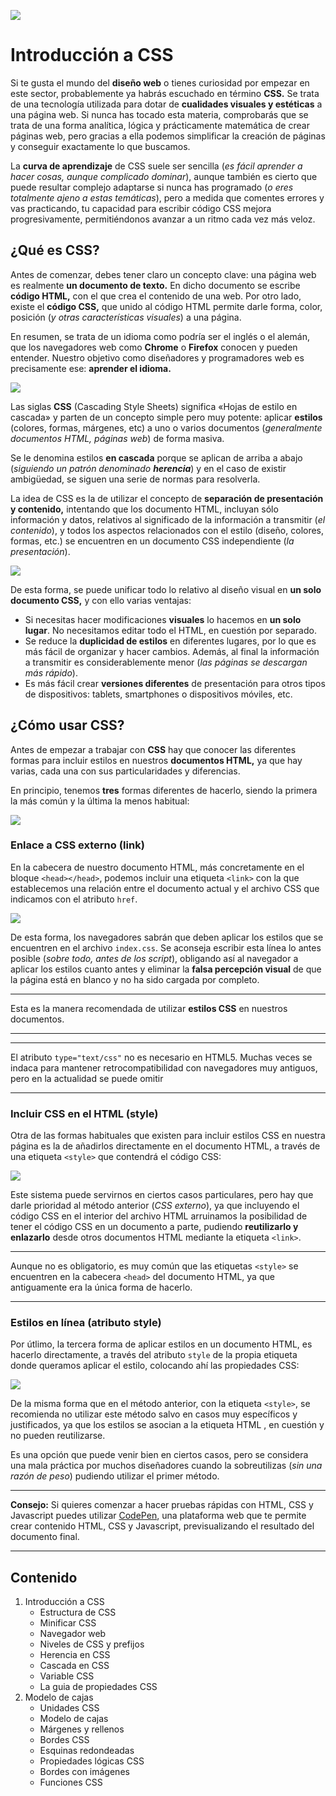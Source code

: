 ![](https://raw.githubusercontent.com/GabrielCourses/web_development/main/image/css.png)

# Introducción a CSS

Si te gusta el mundo del **diseño web** o tienes curiosidad por empezar en este sector, probablemente ya habrás escuchado en término **CSS.** Se trata de una tecnología utilizada para dotar de **cualidades visuales y estéticas** a una página web. Si nunca has tocado esta materia, comprobarás que se trata de una forma analítica, lógica y prácticamente matemática de crear páginas web, pero gracias a ella podemos simplificar la creación de páginas y conseguir exactamente lo que buscamos.

La **curva de aprendizaje** de CSS suele ser sencilla (_es fácil aprender a hacer cosas, aunque complicado dominar_), aunque también es cierto que puede resultar complejo adaptarse si nunca has programado (_o eres totalmente ajeno a estas temáticas_), pero a medida que comentes errores y vas practicando, tu capacidad para escribir código CSS mejora progresivamente, permitiéndonos avanzar a un ritmo cada vez más veloz.

## ¿Qué es CSS?

Antes de comenzar, debes tener claro un concepto clave: una página web es realmente **un documento de texto.** En dicho documento se escribe **código HTML,** con el que crea el contenido de una web. Por otro lado, existe el **código CSS,** que unido al código HTML permite darle forma, color, posición (_y otras características visuales_) a una página.

En resumen, se trata de un idioma como podría ser el inglés o el alemán, que los navegadores web como **Chrome** o **Firefox** conocen y pueden entender. Nuestro objetivo como diseñadores y programadores web es precisamente ese: **aprender el idioma.**

![](https://raw.githubusercontent.com/GabrielCourses/web_development/main/image/chrome.png)

Las siglas **CSS** (Cascading Style Sheets) significa «Hojas de estilo en cascada» y parten de un concepto simple pero muy potente: aplicar **estilos** (colores, formas, márgenes, etc) a uno o varios documentos (_generalmente documentos HTML, páginas web_) de forma masiva.  

Se le denomina estilos **en cascada** porque se aplican de arriba a abajo (_siguiendo un patrón denominado **herencia**_) y en el caso de existir ambigüedad, se siguen una serie de normas para resolverla.

La idea de CSS es la de utilizar el concepto de **separación de presentación y contenido,** intentando que los documento HTML, incluyan sólo información y datos, relativos al significado de la información a transmitir (_el contenido_), y todos los aspectos relacionados con el estilo (diseño, colores, formas, etc.) se encuentren en un documento CSS independiente (_la presentación_).

![](https://raw.githubusercontent.com/GabrielCourses/web_development/main/image/plus.png)

De esta forma, se puede unificar todo lo relativo al diseño visual en **un solo documento CSS,** y con ello varias ventajas:

- Si necesitas hacer modificaciones **visuales** lo hacemos en **un solo lugar**. No necesitamos editar todo el HTML, en cuestión por separado.
- Se reduce la **duplicidad de estilos** en diferentes lugares, por lo que es más fácil de organizar y hacer cambios. Además, al final la información a transmitir es considerablemente menor (_las páginas se descargan más rápido_).
- Es más fácil crear **versiones diferentes** de presentación para otros tipos de dispositivos: tablets, smartphones o dispositivos móviles, etc.

## ¿Cómo usar CSS?

Antes de empezar a trabajar con **CSS** hay que conocer las diferentes formas para incluir estilos en nuestros **documentos HTML,** ya que hay varias, cada una con sus particularidades y diferencias.

En principio, tenemos **tres** formas diferentes de hacerlo, siendo la primera la más común y la última la menos habitual:

![](https://raw.githubusercontent.com/GabrielCourses/web_development/main/image/use_css.png)

### Enlace a CSS externo (link)

En la cabecera de nuestro documento HTML, más concretamente en el bloque <code>\<head\>\</head\></code>, podemos incluir una etiqueta <code>\<link\></code> con la que establecemos una relación entre el documento actual y el archivo CSS que indicamos con el atributo <code>href</code>.

![](https://raw.githubusercontent.com/GabrielCourses/web_development/main/image/href.png)

De esta forma, los navegadores sabrán que deben aplicar los estilos que se encuentren en el archivo <code>index.css</code>. Se aconseja escribir esta línea lo antes posible (_sobre todo, antes de los script_), obligando así al navegador a aplicar los estilos cuanto antes y eliminar la **falsa percepción visual** de que la página está en blanco y no ha sido cargada por completo.

***
Esta es la manera recomendada de utilizar **estilos CSS** en nuestros documentos.
***

***
El atributo <code>type="text/css"</code> no es necesario en HTML5. Muchas veces se indaca para mantener retrocompatibilidad con navegadores muy antiguos, pero en la actualidad se puede omitir
***

### Incluir CSS en el HTML (style)

Otra de las formas habituales que existen para incluir estilos CSS en nuestra página es la de añadirlos directamente en el documento  HTML, a través de una etiqueta <code>\<style\></code> que contendrá el código CSS:

![](https://raw.githubusercontent.com/GabrielCourses/web_development/main/image/style.png)

Este sistema puede servirnos en ciertos casos particulares, pero hay que darle prioridad al método anterior (_CSS externo_), ya que incluyendo el código CSS en el interior del archivo HTML arruinamos la posibilidad de tener el código CSS en un documento a parte, pudiendo **reutilizarlo y enlazarlo** desde otros documentos HTML mediante la etiqueta <code>\<link\></code>.

***
Aunque no es obligatorio, es muy común que las etiquetas <code>\<style\></code> se encuentren en la cabecera <code>\<head\></code> del documento HTML, ya que antiguamente era la única forma de hacerlo.
***

### Estilos en línea (atributo style)

Por útlimo, la tercera forma de aplicar estilos en un documento HTML, es hacerlo directamente, a través del atributo <code>style</code> de la propia etiqueta donde queramos aplicar el estilo, colocando ahí las propiedades CSS:

![](https://raw.githubusercontent.com/GabrielCourses/web_development/main/image/atrib_style.png)

De la misma forma que en el método anterior, con la etiqueta <code>\<style\></code>, se recomienda no utilizar este método salvo en casos muy específicos y justificados, ya que los estilos se asocian a la etiqueta HTML , en cuestión y no pueden reutilizarse.

Es una opción que puede venir bien en ciertos casos, pero se considera una mala práctica por muchos diseñadores cuando la sobreutilizas (_sin una razón de peso_) pudiendo utilizar el primer método.

***
**Consejo:** Si quieres comenzar a hacer pruebas rápidas con HTML, CSS y Javascript puedes utilizar <a href="https://codepen.io/pen">CodePen</a>, una plataforma web que te permite crear contenido HTML, CSS y Javascript, previsualizando el resultado del documento final.
***

## Contenido

1. Introducción a CSS
	+ Estructura de CSS
	+ Minificar CSS
	+ Navegador web
	+ Niveles de CSS y prefijos
	+ Herencia en CSS
	+ Cascada en CSS
	+ Variable CSS
	+ La guia de propiedades CSS
2. Modelo de cajas
	+ Unidades CSS
	+ Modelo de cajas
	+ Márgenes y rellenos
	+ Bordes CSS
	+ Esquinas redondeadas
	+ Propiedades lógicas CSS
	+ Bordes con imágenes
	+ Funciones CSS